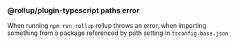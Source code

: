 ### @rollup/plugin-typescript paths error

When running `npm run rollup` rollup throws an error, when importing something from a package referenced by path setting in `tsconfig.base.json`

